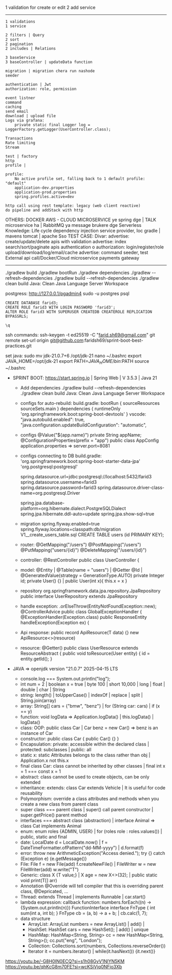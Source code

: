 1 validation for create or edit
2 add service

*************************************************

	1 validations
	1 service

	2 filters | Query
	2 sort
	2 pagination
	2 includes | Relations

	3 baseService
	3 baseController | updateData function
	
	migration | migration chera run nashode
	seeder

	authentication | Jwt
	authorization: role, permission

	event listner
	command	
	caching
	send email
	download | upload file
	Logs via grafana:
		private static final Logger log = LoggerFactory.getLogger(UserController.class);

	Transactions
	Rate limiting
	Stream

	test | factory
	http
	profile | 

	profile: 
		No active profile set, falling back to 1 default profile: "default"
		application-dev.properties
		application-prod.properties
		spring.profiles.active=dev
	
	http call using rest template: legacy (web client reactive)
	do pipeline and addStack with http
		
OTHERS:
	DOCKER
	AWS - CLOUD
	MICROSERVICE ye spring dge | TALK microservice ha | RabbitMQ ya message brukere dge
	Serverless
Knowledge:
	Life cycle
	dependency injection
	service provider, Ioc
	gradle | mavens
	tomcat | apache
	Sso
TEST CASE:
	Divar:
		advertise: create/update/delete apis with validation
		advertise: index search/sort/paginate apis
		authentication o authorization: login/register/role
		upload/download/log/email/cache
		advertise: command seeder, test
		External api call/Docker/Cloud
		microservice payments gateway 

*************************************************
./gradlew build
./gradlew bootRun
./gradlew dependencies
./gradlew --refresh-dependencies
./gradlew build --refresh-dependencies
	./gradlew clean build
	Java: Clean Java Language Server Workspace

postgress:
	http://127.0.0.1/pgadmin4
	sudo -u postgres psql

	CREATE DATABASE farid3;
	CREATE ROLE farid3 WITH LOGIN PASSWORD 'farid3';
	ALTER ROLE farid3 WITH SUPERUSER CREATEDB CREATEROLE REPLICATION BYPASSRLS;
	
	\q

ssh commands:
	ssh-keygen -t ed25519 -C "farid.sh69@gmail.com"
	git remote set-url origin git@github.com:faridsh69/sprint-boot-best-practices.git

set java:
	sudo mv jdk-21.0.7+6 /opt/jdk-21
	nano ~/.bashrc
	export JAVA_HOME=/opt/jdk-21
	export PATH=$JAVA_HOME/bin:$PATH
	source ~/.bashrc


+ SPRINT BOOT: https://start.spring.io | Spring Web | V 3.5.3 | Java 21
	+ Add dependencies
		./gradlew build --refresh-dependencies
		./gradlew clean build
		Java: Clean Java Language Server Workspace
	+ configs for auto-rebuild: 
		build.gradle:
			bootRun { sourceResources sourceSets.main }
			dependencies { runtimeOnly 'org.springframework.boot:spring-boot-devtools' }
		vscode:
			"java.autobuild.enabled": true,
			"java.configuration.updateBuildConfiguration": "automatic",
	+ configs @Value("${app.name}") private String appName;
		@ConfigurationProperties(prefix = "app") public class AppConfig
		application.properties => server.port=8081
	+ configs connecting to DB
		build.gradle: 
			'org.springframework.boot:spring-boot-starter-data-jpa'
			'org.postgresql:postgresql'

		spring.datasource.url=jdbc:postgresql://localhost:5432/farid3
		spring.datasource.username=farid3
		spring.datasource.password=farid3
		spring.datasource.driver-class-name=org.postgresql.Driver

		spring.jpa.database-platform=org.hibernate.dialect.PostgreSQLDialect
		spring.jpa.hibernate.ddl-auto=update
		spring.jpa.show-sql=true
	+ migration
		spring.flyway.enabled=true
		spring.flyway.locations=classpath:db/migration
			V1__create_users_table.sql
				CREATE TABLE users (id PRIMARY KEY);
	+ router:
		@GetMapping("/users")
		@PostMapping("/users")
		@PutMapping("users/{id}")
		@DeleteMapping("/users/{id}")
	+ controller: 
		@RestController
		public class UserController {
	+ model: @Entity | @Table(name = "users") | @Getter
		@Id | @GeneratedValue(strategy = GenerationType.AUTO)
		private Integer id;
		private User() {} | public User(int x){ this.x = x }
	+ repository
		org.springframework.data.jpa.repository.JpaRepository
		public interface UserRepository extends JpaRepository
	+ handle exception: .orElseThrow(EntityNotFoundException::new);
		@ControllerAdvice
		public class GlobalExceptionHandler {
			@ExceptionHandler(Exception.class)
 			public ResponseEntity<res> handleException(Exception ex) {
	+ Api response:
		public record ApiResource<T>(T data) {}
		new ApiResource<>(resource)
	+ resource:
		@Getter()
		public class UserResource extends ResourceAbstract<User> {
			public void toResource(User entity) {
				id = entity.getId();
			}


+ JAVA => openjdk version "21.0.7" 2025-04-15 LTS
	+ console.log === System.out.println("log");
	+ int num = 2 | boolean x = true | byte 100 | short 10,000 | long | float | double | char | String 
	+ string: length() | toUpperCase() | indexOf | replace | split | String.join(array)
	+ array: String[] cars = {"bmw", "benz"} | for (String car: cars) | if (x == y)
	+ function: void logData => Application.logData() | this.logData() | logData()
	+ class: OOP: public class Car | Car benz = new Car() => benz is an instance of Car
	+ constructor: public class Car { public Car() {} }
	+ Encapsulation: private: accessible within the declared class | protected: subclasses | public: all
	+ static x: static Attributes belongs to the class rather than obj | Application.x not this.x
	+ final class Car: class cannot be inherited by other classes | final int x = 1 === const x = 1
	+ abstract: class cannot be used to create objects, can be only extended
	+ inheritance: extends: class Car extends Vehicle | It is useful for code reusability
	+ Polymorphism: override a class attributes and methods when you create a new class from parent class
	+ super class === parent class | super() call parent constructor | super.getPrice() parent method
	+ interfaces === abstract class (abstraction) | interface Animal => class Cat implements Animal
	+ enum: enum roles {ADMIN, USER} | for (roles role : roles.values()) | public, static and final
	+ date: LocalDate d = LocalDate.now() | f = DateTimeFormatter.ofPattern("dd-MM-yyyy") | d.format(f)
	+ error: throw new ArithmeticException("Access denied."); try {} catch (Exception e) {e.getMessage()}
	+ File: File f = new File(add) f.createNewFile() | FileWriter w = new FileWriter(add) w.write("T")
	+ Generic: class X<T> {T value;} | X<int> age = new X<>(32); | public static <T> void print(T[] arr)
	+ Annotation @Override will tell compiler that this is overriding parent class, @Depricated, ...
	+ Thread: extends Thread | implements Runnable | car.start()
	+ lambda expression: callback function: numbers.forEach((n) -> {System.out.println(n)}) FunctionInterface
		interface FnType { int sum(int a, int b); }
		FnType cb = (a, b) -> a + b; | cb.calc(1, 7);
	+ data structure
		+ ArrayList: ArrayList<int> numbers = new ArrayList<int>() | add() | 
		+ HashSet: HashSet<String> cars = new HashSet<String>(); | add() | unique
		+ HashMap: HashMap<String, String> cc = new HashMap<String, String>(); cc.put("eng", "London");
		+ Collection: Collections.sort(numbers, Collections.reverseOrder())
		+ Iterator<String> it = numbers.iterator() | while(it.hasNext()) {it.next()}

https://youtu.be/-G8H0IN0ECQ?si=s1h08GvV1NIYN5KM
https://youtu.be/qhKcG8m70FE?si=wcKSiVjq0NFjo3Xb